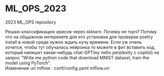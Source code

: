 # ML_OPS_2023
2023 ML_OPS repository


Решаю классификацию ирисов через sklearn. Почему не торч? Потому что на общажном интеренете для его установки для проверки poetry install в новой среде нужно ждать кучу времени. Если уж очень хочется, чтобы тут обучалась нейронка то можете в фит вставить код, который напишет какая-нибудь chat-GPT(ну либо perplexity с copilot) на запрос "Write me python code that download MNIST dataset, train the model using PyTorch".  
Изменение uri mlflow : conf/config.yaml mlflow.uri
